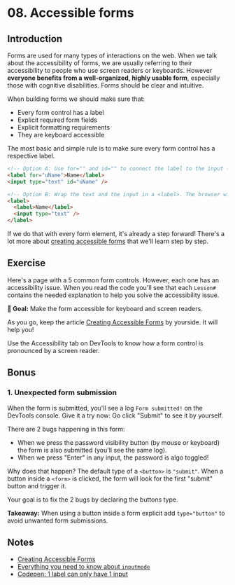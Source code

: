 # 08. Accessible forms

## Introduction

Forms are used for many types of interactions on the web. When we talk about the accessibility of forms, we are usually referring to their accessibility to people who use screen readers or keyboards. However **everyone benefits from a well-organized, highly usable form**, especially those with cognitive disabilities. Forms should be clear and intuitive.

When building forms we should make sure that:

- Every form control has a label
- Explicit required form fields
- Explicit formatting requirements
- They are keyboard accessible

The most basic and simple rule is to make sure every form control has a respective label.

```html
<!-- Option A: Use for="" and id="" to connect the label to the input -->
<label for="uName">Name</label>
<input type="text" id="uName" />

<!-- Option B: Wrap the text and the input in a <label>. The browser will link both. -->
<label>
  <label>Name</label>
  <input type="text" />
</label>
```

If we do that with every form element, it's already a step forward! There's a lot more about [creating accessible forms](https://webaim.org/techniques/forms/) that we'll learn step by step.

## Exercise

Here's a page with a 5 common form controls. However, each one has an accessibility issue. When you read the code you'll see that each `Lesson#` contains the needed explanation to help you solve the accessibility issue.

**🎯 Goal:** Make the form accessible for keyboard and screen readers.

As you go, keep the article [Creating Accessible Forms](https://webaim.org/techniques/forms/) by yourside. It will help you!

Use the Accessibility tab on DevTools to know how a form control is pronounced by a screen reader.

## Bonus

### 1. Unexpected form submission

When the form is submitted, you'll see a log `Form submitted!` on the DevTools console.
Give it a try now: Go click "Submit" to see it by yourself.

There are 2 bugs happening in this form:

- When we press the password visibility button (by mouse or keyboard) the form is also submitted (you'll see the same log).
- When we press "Enter" in any input, the password is algo toggled!

Why does that happen? The default type of a `<button>` is `"submit"`. When a button inside
a `<form>` is clicked, the form will look for the first "submit" button and trigger it.

Your goal is to fix the 2 bugs by declaring the buttons type.

**Takeaway:** When using a button inside a form explicit add `type="button"` to avoid unwanted form submissions.

## Notes

- [Creating Accessible Forms](https://webaim.org/techniques/forms/)
- [Everything you need to know about `inputmode`](https://css-tricks.com/everything-you-ever-wanted-to-know-about-inputmode/)
- [Codepen: 1 label can only have 1 input](https://codepen.io/sandrina-p/pen/oNXyGPE)
